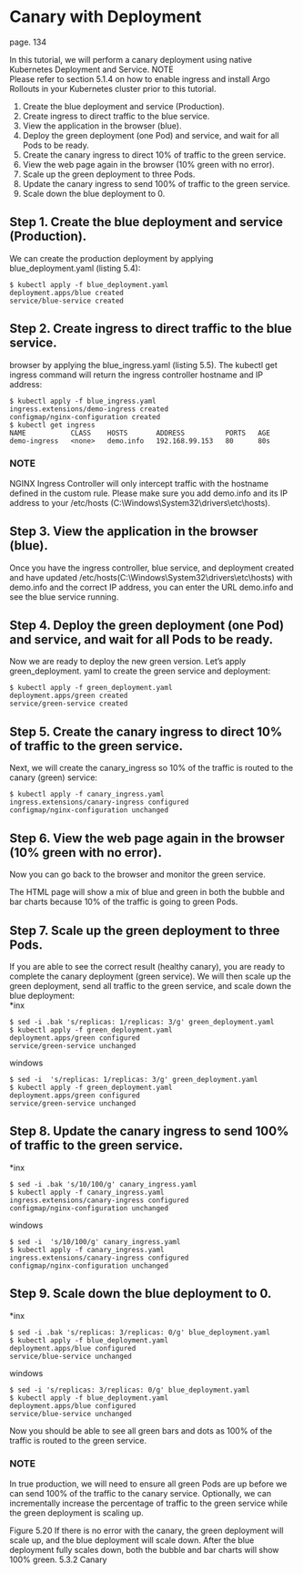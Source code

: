 # Canary with Deployment
page. 134   

In this tutorial, we will perform a canary deployment using native Kubernetes Deployment
and Service.
NOTE   
Please refer to section 5.1.4 on how to enable ingress and install Argo
Rollouts in your Kubernetes cluster prior to this tutorial.

1. Create the blue deployment and service (Production).
2. Create ingress to direct traffic to the blue service.
3. View the application in the browser (blue).
4. Deploy the green deployment (one Pod) and service, and wait for all Pods to be ready.
5. Create the canary ingress to direct 10% of traffic to the green service.
6. View the web page again in the browser (10% green with no error).
7. Scale up the green deployment to three Pods.
8. Update the canary ingress to send 100% of traffic to the green service.
9. Scale down the blue deployment to 0.


## Step 1. Create the blue deployment and service (Production).
We can create the production deployment by applying blue_deployment.yaml
(listing 5.4):
```
$ kubectl apply -f blue_deployment.yaml
deployment.apps/blue created
service/blue-service created
```
## Step 2. Create ingress to direct traffic to the blue service.
browser by applying the blue_ingress.yaml (listing 5.5). The kubectl get ingress
command will return the ingress controller hostname and IP address:
```
$ kubectl apply -f blue_ingress.yaml
ingress.extensions/demo-ingress created
configmap/nginx-configuration created
$ kubectl get ingress
NAME           CLASS    HOSTS       ADDRESS          PORTS   AGE
demo-ingress   <none>   demo.info   192.168.99.153   80      80s
```
### NOTE 
NGINX Ingress Controller will only intercept traffic with the hostname
defined in the custom rule. Please make sure you add demo.info and its
IP address to your /etc/hosts (C:\Windows\System32\drivers\etc\hosts).
## Step 3. View the application in the browser (blue).
Once you have the ingress controller, blue service, and deployment created and have
updated /etc/hosts(C:\Windows\System32\drivers\etc\hosts) with demo.info and the correct IP address, you can enter the URL
demo.info and see the blue service running.
## Step 4. Deploy the green deployment (one Pod) and service, and wait for all Pods to be ready.
Now we are ready to deploy the new green version. Let’s apply green_deployment.
yaml to create the green service and deployment:
```
$ kubectl apply -f green_deployment.yaml
deployment.apps/green created
service/green-service created
```
## Step 5. Create the canary ingress to direct 10% of traffic to the green service.
Next, we will create the canary_ingress so 10% of the traffic is routed to the canary
(green) service:
```
$ kubectl apply -f canary_ingress.yaml
ingress.extensions/canary-ingress configured
configmap/nginx-configuration unchanged
```
## Step 6. View the web page again in the browser (10% green with no error).
Now you can go back to the browser and monitor the green service.

The HTML page will show a mix of blue and green in both the
bubble and bar charts because 10% of the traffic is going to green Pods.
## Step 7. Scale up the green deployment to three Pods.
If you are able to see the correct result (healthy canary), you are ready to complete
the canary deployment (green service). We will then scale up the green deployment,
send all traffic to the green service, and scale down the blue deployment:   
*inx
```
$ sed -i .bak 's/replicas: 1/replicas: 3/g' green_deployment.yaml
$ kubectl apply -f green_deployment.yaml
deployment.apps/green configured
service/green-service unchanged
```
windows
```
$ sed -i  's/replicas: 1/replicas: 3/g' green_deployment.yaml
$ kubectl apply -f green_deployment.yaml
deployment.apps/green configured
service/green-service unchanged
```
## Step 8. Update the canary ingress to send 100% of traffic to the green service.
*inx
```
$ sed -i .bak 's/10/100/g' canary_ingress.yaml
$ kubectl apply -f canary_ingress.yaml
ingress.extensions/canary-ingress configured
configmap/nginx-configuration unchanged
```
windows
```
$ sed -i  's/10/100/g' canary_ingress.yaml
$ kubectl apply -f canary_ingress.yaml
ingress.extensions/canary-ingress configured
configmap/nginx-configuration unchanged
```
## Step 9. Scale down the blue deployment to 0.
*inx
```
$ sed -i .bak 's/replicas: 3/replicas: 0/g' blue_deployment.yaml
$ kubectl apply -f blue_deployment.yaml
deployment.apps/blue configured
service/blue-service unchanged
```
windows
```
$ sed -i 's/replicas: 3/replicas: 0/g' blue_deployment.yaml
$ kubectl apply -f blue_deployment.yaml
deployment.apps/blue configured
service/blue-service unchanged
```
Now you should be able to see all green bars and dots as 100% of the traffic is routed
to the green service.

### NOTE 
In true production, we will need to ensure all green Pods are up
before we can send 100% of the traffic to the canary service. Optionally, we
can incrementally increase the percentage of traffic to the green service while
the green deployment is scaling up.

Figure 5.20 If there is no error with the canary, the green deployment will
scale up, and the blue deployment will scale down. After the blue deployment
fully scales down, both the bubble and bar charts will show 100% green.
5.3.2 Canary